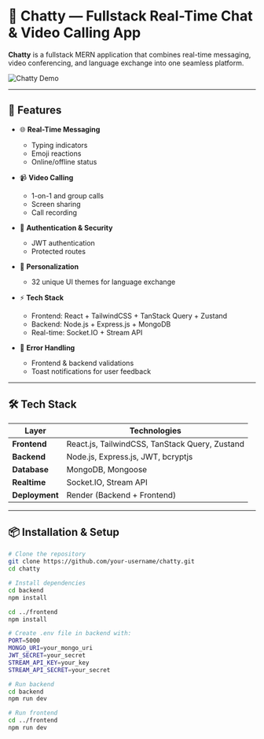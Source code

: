 # 💬 Chatty — Fullstack Real-Time Chat & Video Calling App

**Chatty** is a fullstack MERN application that combines real-time messaging, video conferencing, and language exchange into one seamless platform.  

![Chatty Demo](demo.gif) <!-- You can replace this with a real demo GIF or image -->

---

## 🚀 Features

- 🌐 **Real-Time Messaging**
  - Typing indicators
  - Emoji reactions
  - Online/offline status

- 📹 **Video Calling**
  - 1-on-1 and group calls
  - Screen sharing
  - Call recording

- 🔐 **Authentication & Security**
  - JWT authentication
  - Protected routes

- 🎨 **Personalization**
  - 32 unique UI themes for language exchange

- ⚡ **Tech Stack**
  - Frontend: React + TailwindCSS + TanStack Query + Zustand
  - Backend: Node.js + Express.js + MongoDB
  - Real-time: Socket.IO + Stream API

- 🚨 **Error Handling**
  - Frontend & backend validations
  - Toast notifications for user feedback

---

## 🛠 Tech Stack

| Layer         | Technologies |
|---------------|--------------|
| **Frontend**  | React.js, TailwindCSS, TanStack Query, Zustand |
| **Backend**   | Node.js, Express.js, JWT, bcryptjs |
| **Database**  | MongoDB, Mongoose |
| **Realtime**  | Socket.IO, Stream API |
| **Deployment**| Render (Backend + Frontend) |

---

## 📦 Installation & Setup

```bash
# Clone the repository
git clone https://github.com/your-username/chatty.git
cd chatty

# Install dependencies
cd backend
npm install

cd ../frontend
npm install

# Create .env file in backend with:
PORT=5000
MONGO_URI=your_mongo_uri
JWT_SECRET=your_secret
STREAM_API_KEY=your_key
STREAM_API_SECRET=your_secret

# Run backend
cd backend
npm run dev

# Run frontend
cd ../frontend
npm run dev
